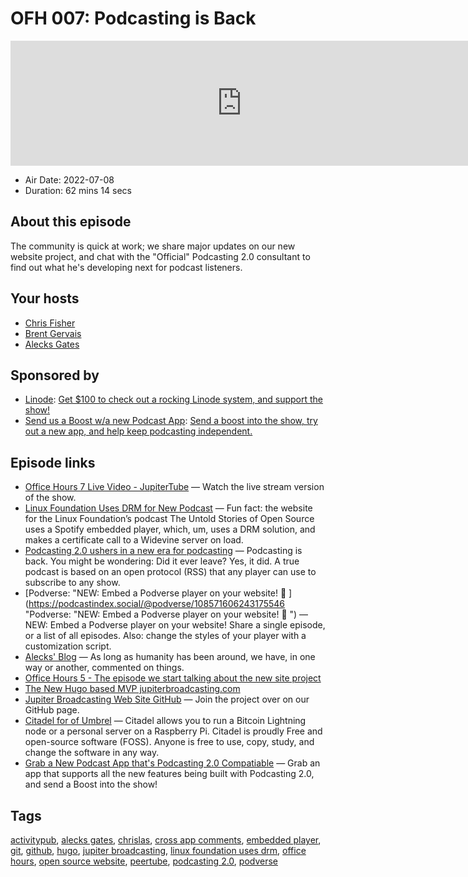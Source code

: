 # OFH 007: Podcasting is Back

<iframe src="https://player.fireside.fm/v2/MkcqFyfv+zm3U3Qu7?theme=dark" width="740" height="200" frameborder="0" scrolling="no"></iframe>

* Air Date: 2022-07-08
* Duration: 62 mins 14 secs

## About this episode

The community is quick at work; we share major updates on our new website project, and chat with the "Official" Podcasting 2.0 consultant to find out what he's developing next for podcast listeners.

## Your hosts
* [Chris Fisher](https://www.officehours.hair/hosts/chrislas)
* [Brent Gervais](https://www.officehours.hair/hosts/brentgervais)
* [Alecks Gates](https://www.officehours.hair/guests/agates)

## Sponsored by

  * [Linode](https://linode.com/jupiter): [Get $100 to check out a rocking Linode system, and support the show!](https://linode.com/jupiter)
  * [Send us a Boost w/a new Podcast App](http://newpodcastapps.com/): [Send a boost into the show, try out a new app, and help keep podcasting independent. ](http://newpodcastapps.com/)



## Episode links

  * [Office Hours 7 Live Video - JupiterTube](https://jupiter.tube/w/6RtHtEFMurR7sitoSTSULx "Office Hours 7 Live Video - JupiterTube") — Watch the live stream version of the show.
  * [Linux Foundation Uses DRM for New Podcast](https://podnews.net/update/video-podcasts-by-the-numbers "Linux Foundation Uses DRM for New Podcast") — Fun fact: the website for the Linux Foundation’s podcast The Untold Stories of Open Source uses a Spotify embedded player, which, um, uses a DRM solution, and makes a certificate call to a Widevine server on load.
  * [Podcasting 2.0 ushers in a new era for podcasting](https://9to5mac.com/2022/06/26/podcasting-2-0/ "Podcasting 2.0 ushers in a new era for podcasting") — Podcasting is back. You might be wondering: Did it ever leave? Yes, it did. A true podcast is based on an open protocol (RSS) that any player can use to subscribe to any show. 
  * [Podverse: "NEW: Embed a Podverse player on your website! 🥳 ](https://podcastindex.social/@podverse/108571606243175546 "Podverse: "NEW: Embed a Podverse player on your website! 🥳 ") — NEW: Embed a Podverse player on your website! Share a single episode, or a list of all episodes. Also: change the styles of your player with a customization script.
  * [Alecks' Blog](https://write.agates.io/ "Alecks' Blog") — As long as humanity has been around, we have, in one way or another, commented on things. 
  * [Office Hours 5 - The episode we start talking about the new site project](https://www.officehours.hair/5 "Office Hours 5 - The episode we start talking about the new site project")
  * [The New Hugo based MVP jupiterbroadcasting.com](https://jupiterbroadcasting.net/ "The New Hugo based MVP jupiterbroadcasting.com")
  * [Jupiter Broadcasting Web Site GitHub](https://github.com/JupiterBroadcasting/jupiterbroadcasting.com "Jupiter Broadcasting Web Site GitHub") — Join the project over on our GitHub page.
  * [Citadel for of Umbrel](https://runcitadel.space/ "Citadel for of Umbrel") — Citadel allows you to run a Bitcoin Lightning node or a personal server on a Raspberry Pi. Citadel is proudly Free and open-source software (FOSS). Anyone is free to use, copy, study, and change the software in any way.
  * [Grab a New Podcast App that's Podcasting 2.0 Compatiable](https://podcastindex.org/apps?appTypes=app&elements=Value "Grab a New Podcast App that's Podcasting 2.0 Compatiable") — Grab an app that supports all the new features being built with Podcasting 2.0, and send a Boost into the show!



## Tags

[activitypub](https://www.officehours.hair/tags/activitypub), [alecks gates](https://www.officehours.hair/tags/alecks%20gates), [chrislas](https://www.officehours.hair/tags/chrislas), [cross app comments](https://www.officehours.hair/tags/cross%20app%20comments), [embedded player](https://www.officehours.hair/tags/embedded%20player), [git](https://www.officehours.hair/tags/git), [github](https://www.officehours.hair/tags/github), [hugo](https://www.officehours.hair/tags/hugo), [jupiter broadcasting](https://www.officehours.hair/tags/jupiter%20broadcasting), [linux foundation uses drm](https://www.officehours.hair/tags/linux%20foundation%20uses%20drm), [office hours](https://www.officehours.hair/tags/office%20hours), [open source website](https://www.officehours.hair/tags/open%20source%20website), [peertube](https://www.officehours.hair/tags/peertube), [podcasting 2.0](https://www.officehours.hair/tags/podcasting%202.0), [podverse](https://www.officehours.hair/tags/podverse)
